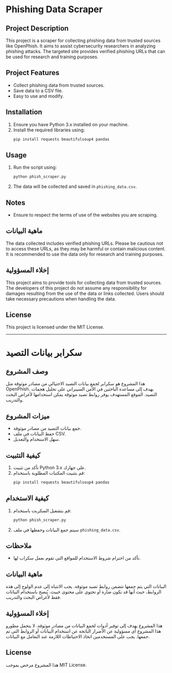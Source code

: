 # Phishing Data Scraper

## Project Description
This project is a scraper for collecting phishing data from trusted sources like OpenPhish. It aims to assist cybersecurity researchers in analyzing phishing attacks. The targeted site provides verified phishing URLs that can be used for research and training purposes.

## Project Features
- Collect phishing data from trusted sources.
- Save data to a CSV file.
- Easy to use and modify.

## Installation
1. Ensure you have Python 3.x installed on your machine.
2. Install the required libraries using:
   ```bash
   pip install requests beautifulsoup4 pandas
   ```

## Usage
1. Run the script using:
   ```bash
   python phish_scraper.py
   ```
2. The data will be collected and saved in `phishing_data.csv`.

## Notes
- Ensure to respect the terms of use of the websites you are scraping.

## ماهية البيانات
The data collected includes verified phishing URLs. Please be cautious not to access these URLs, as they may be harmful or contain malicious content. It is recommended to use the data only for research and training purposes.

## إخلاء المسؤولية
This project aims to provide tools for collecting data from trusted sources. The developers of this project do not assume any responsibility for damages resulting from the use of the data or links collected. Users should take necessary precautions when handling the data.

## License
This project is licensed under the MIT License.

---

# سكرابر بيانات التصيد

## وصف المشروع
هذا المشروع هو سكرابر لجمع بيانات التصيد الاحتيالي من مصادر موثوقة مثل OpenPhish. يهدف إلى مساعدة الباحثين في الأمن السيبراني على تحليل هجمات التصيد. الموقع المستهدف يوفر روابط تصيد موثوقة يمكن استخدامها لأغراض البحث والتدريب.

## ميزات المشروع
- جمع بيانات التصيد من مصادر موثوقة.
- حفظ البيانات في ملف CSV.
- سهل الاستخدام والتعديل.

## كيفية التثبيت
1. تأكد من تثبيت Python 3.x على جهازك.
2. قم بتثبيت المكتبات المطلوبة باستخدام:
   ```bash
   pip install requests beautifulsoup4 pandas
   ```

## كيفية الاستخدام
1. قم بتشغيل السكربت باستخدام:
   ```bash
   python phish_scraper.py
   ```
2. سيتم جمع البيانات وحفظها في ملف `phishing_data.csv`.

## ملاحظات
- تأكد من احترام شروط الاستخدام للمواقع التي تقوم بعمل سكراب لها.

## ماهية البيانات
البيانات التي يتم جمعها تتضمن روابط تصيد موثوقة. يجب الانتباه إلى عدم الولوج إلى هذه الروابط، حيث أنها قد تكون ضارة أو تحتوي على محتوى خبيث. يُنصح باستخدام البيانات فقط لأغراض البحث والتدريب.

## إخلاء المسؤولية
هذا المشروع يهدف إلى توفير أدوات لجمع البيانات من مصادر موثوقة. لا يتحمل مطورو هذا المشروع أي مسؤولية عن الأضرار الناتجة عن استخدام البيانات أو الروابط التي تم جمعها. يجب على المستخدمين اتخاذ الاحتياطات اللازمة عند التعامل مع البيانات.

## License
هذا المشروع مرخص بموجب MIT License.

